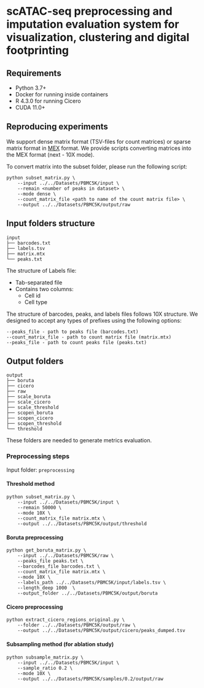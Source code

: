 # scATAC-seq preprocessing and imputation evaluation system for visualization, clustering and digital footprinting

## Requirements

* Python 3.7+
* Docker for running inside containers
* R 4.3.0 for running Cicero
* CUDA 11.0+

## Reproducing experiments

We support dense matrix format (TSV-files for count matrices) or sparse matrix format in [MEX](https://kb.10xgenomics.com/hc/en-us/articles/115000794686-How-is-the-MEX-format-used-for-the-gene-barcode-matrices-) format. We provide scripts converting matrices into the MEX format (next - 10X mode).

To convert matrix into the subset folder, please run the following script:
```
python subset_matrix.py \
    --input ../../Datasets/PBMC5K/input \
    --remain <number of peaks in dataset> \
    --mode dense \
    --count_matrix_file <path to name of the count matrix file> \
    --output ../../Datasets/PBMC5K/output/raw
```

## Input folders structure

```
input
├── barcodes.txt
├── labels.tsv
├── matrix.mtx
└── peaks.txt
```

The structure of Labels file:
* Tab-separated file
* Contains two columns:
  * Cell id
  * Cell type

The structure of barcodes, peaks, and labels files follows 10X structure. We designed to accept any types of prefixes using the following options:
```
--peaks_file - path to peaks file (barcodes.txt)
--count_matrix_file - path to count matrix file (matrix.mtx)
--peaks_file - path to count peaks file (peaks.txt)
```

## Output folders

```
output
├── boruta
├── cicero
├── raw
├── scale_boruta
├── scale_cicero
├── scale_threshold
├── scopen_boruta
├── scopen_cicero
├── scopen_threshold
└── threshold
```

These folders are needed to generate metrics evaluation.

### Preprocessing steps

Input folder: `preprocessing`


#### Threshold method

```shell
python subset_matrix.py \
    --input ../../Datasets/PBMC5K/input \
    --remain 50000 \
    --mode 10X \
    --count_matrix_file matrix.mtx \
    --output ../../Datasets/PBMC5K/output/threshold
```

#### Boruta preprocessing
```shell
python get_boruta_matrix.py \
    --input ../../Datasets/PBMC5K/raw \
    --peaks_file peaks.txt \
    --barcodes_file barcodes.txt \
    --count_matrix_file matrix.mtx \
    --mode 10X \
    --labels_path ../../Datasets/PBMC5K/input/labels.tsv \
    --length_deep 1000  \
    --output_folder ../../Datasets/PBMC5K/output/boruta
```


#### Cicero preprocessing

```shell
python extract_cicero_regions_original.py \
    --folder ../../Datasets/PBMC5K/output/raw \
    --output ../../Datasets/PBMC5K/output/cicero/peaks_dumped.tsv
```

#### Subsampling method (for ablation study)

```shell
python subsample_matrix.py \
    --input ../../Datasets/PBMC5K/input \
    --sample_ratio 0.2 \
    --mode 10X \
    --output ../../Datasets/PBMC5K/samples/0.2/output/raw
```


